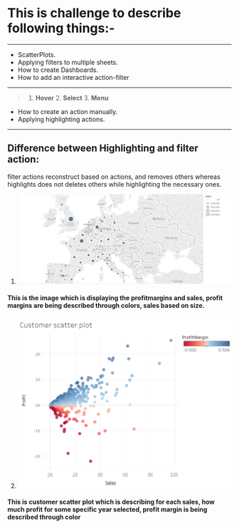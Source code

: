 ﻿# This is challenge to describe following things:-
---
* ScatterPlots.
* Applying filters to multiple sheets. 
* How to create Dashboards.
* How to add an interactive action-filter
---
> 1. **Hover**  2. **Select** 3. **Menu**

* How to create an action manually.
* Applying highlighting actions.
---

Difference between Highlighting and filter action:
---
 filter actions reconstruct based on actions, and removes others whereas highlights does not deletes others while highlighting the necessary ones.


1. ![This is a image](map_regarding_sales.png)
#### This is the image which is displaying the profitmargins and sales, profit margins are being described through colors, sales based on size.

2. ![This is another image](Customer_scatter_plot.png)
#### This is customer scatter plot which is describing for each sales, how much profit for some specific year selected, profit margin is being described through color


